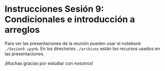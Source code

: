 # Instrucciones Sesión 9: Condicionales e introducción a arreglos

Para ver las presentaciones de la reunión pueden usar el notebook `./Sesion9.ipynb`. En los directorios `./archivos` están los recursos usados en las presentaciones.  

¡Muchas gracias por estudiar con nosotros!
